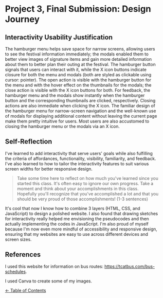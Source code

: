 # Project 3, Final Submission: Design Journey

## Interactivity Usability Justification

The hamburger menu helps save space for narrow screens, allowing users to see the festival information immediately; the modals enabled them to better view images of signature items and gain more detailed information about them to better plan their outing at the festival. The hamburger button signals that users can interact with it, while the X icon buttons indicate closure for both the menu and modals (both are styled as clickable using cursor: pointer). The open action is visible with the hamburger button for the menu and with the hover effect on the thumbnails for the modals; the close action is visible with the X icon buttons for both. For feedback, the hamburger menu and the modals show instantly when the hamburger button and the corresponding thumbnails are clicked, respectively. Closing actions are also immediate when clicking the X icon. The familiar design of the hamburger menu for narrow-screen navigation and the well-known use of modals for displaying additional content without leaving the current page make them pretty intuitive for users. Most users are also accustomed to closing the hamburger menu or the modals via an X icon.

## Self-Reflection

I've learned to add interactivity that serve users' goals while also fulfilling the criteria of affordances, functionality, visibility, familiarity, and feedback. I've also learned to how to tailor the interactivity features to suit various screen widths for better responsive design.

> Take some time here to reflect on how much you've learned since you started this class. It's often easy to ignore our own progress. Take a moment and think about your accomplishments in this class. Hopefully you'll recognize that you've accomplished a lot and that you should be very proud of those accomplishments! (1-3 sentences)

It's cool that now I know how to combine 3 layers (HTML, CSS, and JavaScript) to design a polished website. I also found that drawing sketches for interactivity really helped me envisioning the pseudocodes and then actually implementing the codes in JavaScript. I'm also proud of myself because I'm now even more mindful of accessibility and responsive design, ensuring that my websites are easy to use across different devices and screen sizes.

## References

I used this website for information on bus routes: <https://tcatbus.com/bus-schedules>.

I used Canva to create some of my images.

[← Table of Contents](design-journey.md)
